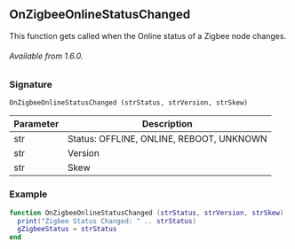 ## OnZigbeeOnlineStatusChanged

This function gets called when the Online status of a Zigbee node changes.

###### Available from 1.6.0.


### Signature

`OnZigbeeOnlineStatusChanged (strStatus, strVersion, strSkew)`


| Parameter | Description |
| --- | --- |
| str | Status: OFFLINE, ONLINE, REBOOT, UNKNOWN |
| str | Version |
| str | Skew |


### Example

```lua
function OnZigbeeOnlineStatusChanged (strStatus, strVersion, strSkew)
  print("Zigbee Status Changed: " .. strStatus)
  gZigbeeStatus = strStatus
end
```